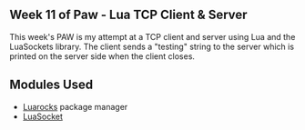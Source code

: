 ## Week 11 of Paw - Lua TCP Client & Server

This week's PAW is my attempt at a TCP client and server using Lua and the LuaSockets library. The client sends a "testing" string to the server which is printed
on the server side when the client closes.

## Modules Used
- [Luarocks](https://luarocks.org/) package manager
- [LuaSocket](https://luarocks.org/modules/lunarmodules/luasocket)
